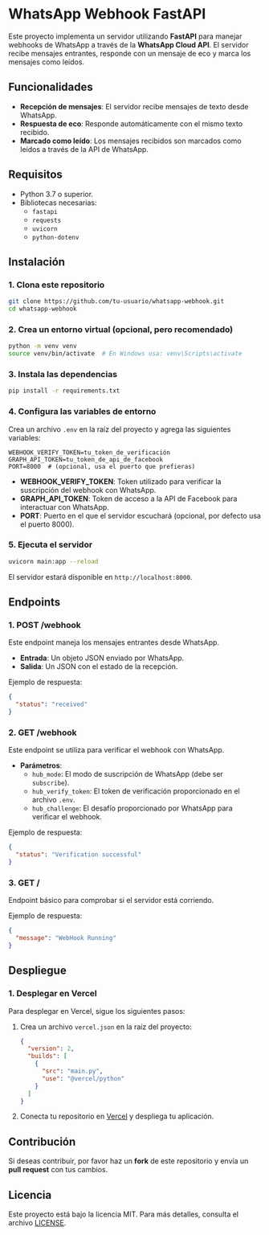 
# WhatsApp Webhook FastAPI

Este proyecto implementa un servidor utilizando **FastAPI** para manejar webhooks de WhatsApp a través de la **WhatsApp Cloud API**. El servidor recibe mensajes entrantes, responde con un mensaje de eco y marca los mensajes como leídos.

## Funcionalidades

- **Recepción de mensajes**: El servidor recibe mensajes de texto desde WhatsApp.
- **Respuesta de eco**: Responde automáticamente con el mismo texto recibido.
- **Marcado como leído**: Los mensajes recibidos son marcados como leídos a través de la API de WhatsApp.

## Requisitos

- Python 3.7 o superior.
- Bibliotecas necesarias:
  - `fastapi`
  - `requests`
  - `uvicorn`
  - `python-dotenv`

## Instalación

### 1. Clona este repositorio

```bash
git clone https://github.com/tu-usuario/whatsapp-webhook.git
cd whatsapp-webhook
```

### 2. Crea un entorno virtual (opcional, pero recomendado)

```bash
python -m venv venv
source venv/bin/activate  # En Windows usa: venv\Scripts\activate
```

### 3. Instala las dependencias

```bash
pip install -r requirements.txt
```

### 4. Configura las variables de entorno

Crea un archivo `.env` en la raíz del proyecto y agrega las siguientes variables:

```env
WEBHOOK_VERIFY_TOKEN=tu_token_de_verificación
GRAPH_API_TOKEN=tu_token_de_api_de_facebook
PORT=8000  # (opcional, usa el puerto que prefieras)
```

- **WEBHOOK_VERIFY_TOKEN**: Token utilizado para verificar la suscripción del webhook con WhatsApp.
- **GRAPH_API_TOKEN**: Token de acceso a la API de Facebook para interactuar con WhatsApp.
- **PORT**: Puerto en el que el servidor escuchará (opcional, por defecto usa el puerto 8000).

### 5. Ejecuta el servidor

```bash
uvicorn main:app --reload
```

El servidor estará disponible en `http://localhost:8000`.

## Endpoints

### 1. **POST /webhook**

Este endpoint maneja los mensajes entrantes desde WhatsApp.

- **Entrada**: Un objeto JSON enviado por WhatsApp.
- **Salida**: Un JSON con el estado de la recepción.

Ejemplo de respuesta:

```json
{
  "status": "received"
}
```

### 2. **GET /webhook**

Este endpoint se utiliza para verificar el webhook con WhatsApp.

- **Parámetros**:
  - `hub_mode`: El modo de suscripción de WhatsApp (debe ser `subscribe`).
  - `hub_verify_token`: El token de verificación proporcionado en el archivo `.env`.
  - `hub_challenge`: El desafío proporcionado por WhatsApp para verificar el webhook.

Ejemplo de respuesta:

```json
{
  "status": "Verification successful"
}
```

### 3. **GET /**

Endpoint básico para comprobar si el servidor está corriendo.

Ejemplo de respuesta:

```json
{
  "message": "WebHook Running"
}
```

## Despliegue

### 1. Desplegar en Vercel

Para desplegar en Vercel, sigue los siguientes pasos:

1. Crea un archivo `vercel.json` en la raíz del proyecto:

    ```json
    {
      "version": 2,
      "builds": [
        {
          "src": "main.py",
          "use": "@vercel/python"
        }
      ]
    }
    ```

2. Conecta tu repositorio en [Vercel](https://vercel.com) y despliega tu aplicación.

## Contribución

Si deseas contribuir, por favor haz un **fork** de este repositorio y envía un **pull request** con tus cambios.

## Licencia

Este proyecto está bajo la licencia MIT. Para más detalles, consulta el archivo [LICENSE](LICENSE).

